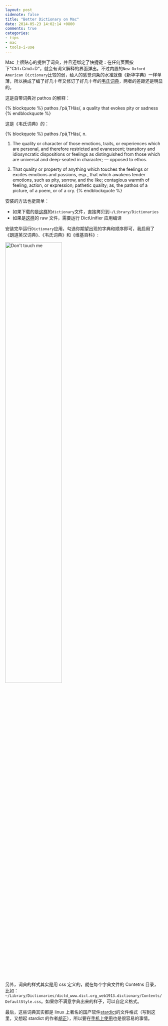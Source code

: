 ```yaml
---
layout: post
sidenote: false
title: "Better Dictionary on Mac"
date: 2014-05-23 14:02:14 +0800
comments: true
categories:
- tips
- mac
- tools-i-use
---
```


Mac 上很贴心的提供了词典，并且还绑定了快捷键：在任何页面按下"Ctrl+Cmd+D"，就会有词义解释的界面弹出。不过内置的`New Oxford American Dictionary`比较的弱，给人的感觉词条的水准就像《新华字典》一样单薄，所以换成了编了好几十年又修订了好几十年的[韦氏词典](http://zh.wikipedia.org/wiki/%E9%9F%A6%E6%B0%8F%E8%AF%8D%E5%85%B8)，两者的差距还是明显的。

这是自带词典对 pathos 的解释：

{% blockquote %}
pathos /ˈpāˌTHäs/, a quality that evokes pity or sadness
{% endblockquote %}

这是《韦氏词典》的：

{% blockquote %}
pathos /ˈpāˌTHäs/, n.

1. The quality or character of those emotions, traits, or experiences which are personal, and therefore restricted and evanescent; transitory and idiosyncratic dispositions or feelings as distinguished from those which are universal and deep-seated in character; — opposed to ethos.

2. That quality or property of anything which touches the feelings or excites emotions and passions, esp., that which awakens tender emotions, such as pity, sorrow, and the like; contagious warmth of feeling, action, or expression; pathetic quality; as, the pathos of a picture, of a poem, or of a cry.
{% endblockquote %}

安装的方法也挺简单：

* 如果下载的是[这样](http://pan.baidu.com/s/1o6z67dK#dir/path=%2Fdictionary)的`dictionary`文件，直接拷贝到`~/Library/Dictionaries`
* 如果是[这样](http://pan.baidu.com/s/1i35ik7N)的 raw 文件，需要运行 DictUnifier 应用编译

安装完毕运行`Dictionary`应用，勾选你期望出现的字典和顺序即可，我启用了《朗道英汉词典》、《韦氏词典》和《维基百科》:

<p><img src="{{ site.static_base }}/downloads/images/2014_05/apple_dict_effect.png" title="Apple Dict" alt="Don't touch me" width="60%"></p>

另外，词典的样式其实是用 css 定义的，就在每个字典文件的 Contetns 目录，比如：`~/Library/Dictionaries/dictd_www.dict.org_web1913.dictionary/Contents/DefaultStyle.css`。如果你不满意字典出来的样子，可以自定义格式。

最后，这些词典其实都是 linux 上著名的国产软件[stardict](http://en.wikipedia.org/wiki/StarDict)的文件格式（写到这里，又想起 stardict 的作者[胡正](http://www.huzheng.org/aboutme.php)），所以要在[手机上使用](https://itunes.apple.com/us/app/dictionary-universal/id312088272?mt=8)也是很容易的事情。


